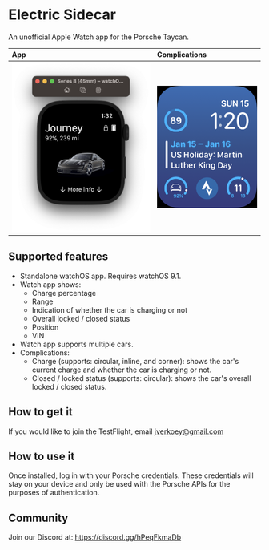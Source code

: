 # Electric Sidecar

An unofficial Apple Watch app for the Porsche Taycan.

| App | Complications |
|:----|:--------------|
| ![A screenshot of the Electric Sidecar app running on an Apple Watch](screenshot.png) | ![A screenshot of the Electric Sidecar complications](complication-screenshot.png) | 

## Supported features

- Standalone watchOS app. Requires watchOS 9.1.
- Watch app shows:
  - Charge percentage
  - Range
  - Indication of whether the car is charging or not
  - Overall locked / closed status
  - Position
  - VIN
- Watch app supports multiple cars.
- Complications:
  - Charge (supports: circular, inline, and corner): shows the car's current charge and whether the car is charging or not.
  - Closed / locked status (supports: circular): shows the car's overall locked / closed status.

## How to get it

If you would like to join the TestFlight, email jverkoey@gmail.com

## How to use it

Once installed, log in with your Porsche credentials. These credentials will stay on your device
and only be used with the Porsche APIs for the purposes of authentication.

## Community

Join our Discord at: https://discord.gg/hPeqFkmaDb
